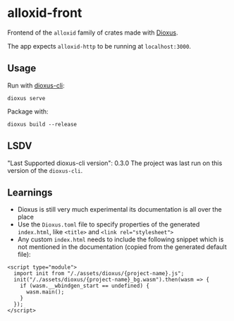 # alloxid-front
Frontend of the `alloxid` family of crates made with [Dioxus](https://github.com/dioxuslabs/dioxus).

The app expects `alloxid-http` to be running at `localhost:3000`.

## Usage
Run with [dioxus-cli](https://crates.io/crates/dioxus-cli):
```
dioxus serve
```

Package with:
```
dioxus build --release
```

## LSDV
"Last Supported dioxus-cli version": 0.3.0
The project was last run on this version of the `dioxus-cli`.

## Learnings
- Dioxus is still very much experimental its documentation is all over the place
- Use the `Dioxus.toml` file to specify properties of the generated `index.html`, like `<title>` and `<link rel="stylesheet">`
- Any custom `index.html` needs to include the following snippet which is not mentioned in the documentation (copied from the generated default file):
```
<script type="module">
  import init from "/./assets/dioxus/{project-name}.js";
  init("/./assets/dioxus/{project-name}_bg.wasm").then(wasm => {
    if (wasm.__wbindgen_start == undefined) {
      wasm.main();
    }
  });
</script>
```
